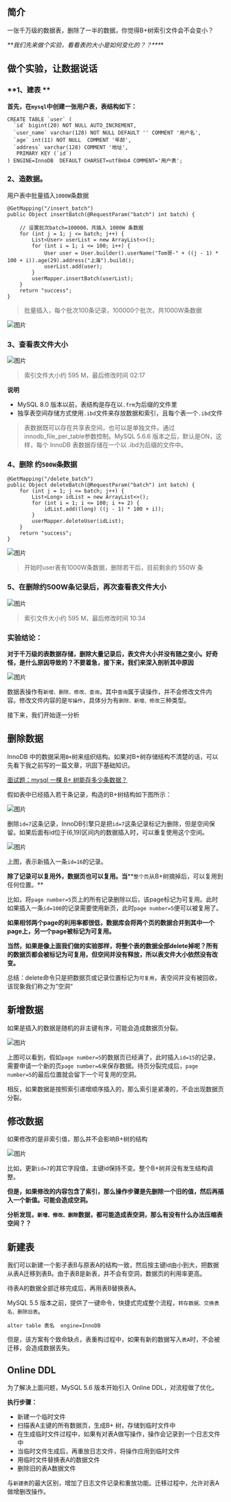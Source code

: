 ## 简介

一张千万级的数据表，删除了一半的数据，你觉得B+树索引文件会不会变小？

***\**\*我们先来做个实验，看看表的大小是如何变化的？？\*\**\***

## 做个实验，让数据说话

### **1、建表 ** 

**首先，在`mysql`中创建一张用户表，表结构如下：**

```
CREATE TABLE `user` (
  `id` bigint(20) NOT NULL AUTO_INCREMENT,
  `user_name` varchar(128) NOT NULL DEFAULT '' COMMENT '用户名',
  `age` int(11) NOT NULL  COMMENT '年龄',
  `address` varchar(128) COMMENT '地址',
   PRIMARY KEY (`id`)
) ENGINE=InnoDB  DEFAULT CHARSET=utf8mb4 COMMENT='用户表';
```

### **2、造数据。**

用户表中批量插入`1000W`条数据

```
@GetMapping("/insert_batch")
public Object insertBatch(@RequestParam("batch") int batch) {

    // 设置批次batch=100000，共插入 1000W 条数据
    for (int j = 1; j <= batch; j++) {
        List<User> userList = new ArrayList<>();
        for (int i = 1; i <= 100; i++) {
            User user = User.builder().userName("Tom哥-" + ((j - 1) * 100 + i)).age(29).address("上海").build();
            userList.add(user);
        }
        userMapper.insertBatch(userList);
    }
    return "success";
}
```

> 批量插入，每个批次100条记录，100000个批次，共1000W条数据

![图片](https://mmbiz.qpic.cn/mmbiz_jpg/2KTof9YshwcarcdhsgGS4moYuJb90QUcTFZn6r3owU6ZBYzenaJppZtIatStY5RsUOSfwIvr3TVkCQVrgqR1cw/640?wx_fmt=jpeg&wxfrom=5&wx_lazy=1&wx_co=1)



### **3、查看表文件大小**

![图片](https://mmbiz.qpic.cn/mmbiz_jpg/2KTof9YshwcarcdhsgGS4moYuJb90QUcbcEqLmkH0KK4g7FBBfDIiaYffFutZ4kHXibMF98zlxFK23StIClpLuRg/640?wx_fmt=jpeg&wxfrom=5&wx_lazy=1&wx_co=1)

> 索引文件大小约 595 M，最后修改时间 02:17

**说明**

- MySQL 8.0 版本以前，表结构是存在以`.frm`为后缀的文件里
- 独享表空间存储方式使用`.ibd`文件来存放数据和索引，且每个表一个`.ibd`文件

> 表数据既可以存在共享表空间，也可以是单独文件。通过innodb_file_per_table参数控制。MySQL 5.6.6 版本之后，默认是ON，这样，每个 InnoDB 表数据存储在一个以 .ibd为后缀的文件中。

### **4、删除 约`500W`条数据**

```
@GetMapping("/delete_batch")
public Object deleteBatch(@RequestParam("batch") int batch) {
    for (int j = 1; j <= batch; j++) {
        List<Long> idList = new ArrayList<>();
        for (int i = 1; i <= 100; i += 2) {
            idList.add((long) ((j - 1) * 100 + i));
        }
        userMapper.deleteUser(idList);
    }
    return "success";
}
```

![图片](https://mmbiz.qpic.cn/mmbiz_jpg/2KTof9YshwcarcdhsgGS4moYuJb90QUcHGVr9AaaJ552cB3lbalFD8J6I0QOfmwgIJoklibhyk1XbjRnXJ4mTEQ/640?wx_fmt=jpeg&wxfrom=5&wx_lazy=1&wx_co=1)

> 开始时user表有1000W条数据，删除若干后，目前剩余约 550W 条



### **5、在删除约500W条记录后，再次查看表文件大小**

![图片](https://mmbiz.qpic.cn/mmbiz_jpg/2KTof9YshwcarcdhsgGS4moYuJb90QUc1Tgh9xwMeaRD2LEzeGkHdoGo0ic9k1SEYJYNMDKES2rfBvj6NPJJe2g/640?wx_fmt=jpeg&wxfrom=5&wx_lazy=1&wx_co=1)

> 索引文件大小约 595 M，最后修改时间 10:34



### **实验结论：**

**对于千万级的表数据存储，删除大量记录后，表文件大小并没有随之变小。好奇怪，是什么原因导致的？不要着急，接下来，我们来深入剖析其中原因**

![图片](https://mmbiz.qpic.cn/mmbiz_jpg/2KTof9YshwcarcdhsgGS4moYuJb90QUcSy4optg4RULJJjmp4nu6bOAh29KxFAEmAwCx3BHWdU44JEADw3el7Q/640?wx_fmt=jpeg&wxfrom=5&wx_lazy=1&wx_co=1)



数据表操作有`新增、删除、修改、查询`，其中`查询`属于读操作，并不会修改文件内容。修改文件内容的是`写操作`，具体分为有`删除、新增、修改`三种类型。

接下来，我们开始逐一分析

## 删除数据

InnoDB 中的数据采用`B+`树来组织结构。如果对B+树存储结构不清楚的话，可以先看下我之前写的一篇文章，巩固下基础知识。

[面试题：mysql 一棵 B+ 树能存多少条数据？](https://mp.weixin.qq.com/s?__biz=Mzg2NzYyNjQzNg==&mid=2247485030&idx=1&sn=fae128c2991e69101e6e4732001bcb76&scene=21#wechat_redirect)

假如表中已经插入若干条记录，构造的B+树结构如下图所示：

![图片](https://mmbiz.qpic.cn/mmbiz_png/2KTof9YshwcarcdhsgGS4moYuJb90QUcwIHBN2TbdtHSuyibibdjiaic5MsMGw9UllaH8XtM6CZCFgibDJWLSPVJKaA/640?wx_fmt=png&wxfrom=5&wx_lazy=1&wx_co=1)

删除`id=7`这条记录，InnoDB引擎只是把`id=7`这条记录标记为删除，但是空间保留。如果后面有id位于(6,19)区间内的数据插入时，可以重复使用这个空间。

![图片](https://mmbiz.qpic.cn/mmbiz_png/2KTof9YshwcarcdhsgGS4moYuJb90QUcD4khicmF8k5EibicSYxiaFOItIb1Rek7kAiaDC3SIq2fbndjLUbHRa8Ribeg/640?wx_fmt=png&wxfrom=5&wx_lazy=1&wx_co=1)

上图，表示新插入一条`id=16`的记录。

**除了记录可以复用外，数据页也可以复用。当****`整个页`从B+树摘掉后，可以复用到任何位置。**

比如，将`page number=5`页上的所有记录删除以后，该page标记为可复用。此时如果插入一条`id=100`的记录需要使用新页，此时`page number=5`便可以被复用了。

**如果相邻两个page的利用率都很低，数据库会将两个页的数据合并到其中一个page上，另一个page被标记为可复用。**

**当然，如果是像上面我们做的实验那样，将整个表的数据全部delete掉呢？所有的数据页都会被标记为可复用，但空间并没有释放，所以表文件大小依然没有改变。**

总结：delete命令只是把数据页或记录位置标记为`可复用`，表空间并没有被回收，该现象我们称之为”空洞“

## 新增数据

如果是插入的数据是随机的非主键有序，可能会造成数据页分裂。

![图片](https://mmbiz.qpic.cn/mmbiz_png/2KTof9YshwcarcdhsgGS4moYuJb90QUcY1mCyvkmu4eeNfrj8ukzJo1LeJqKJJW7hibVicLpexN6VrwORXBTsVpg/640?wx_fmt=png&wxfrom=5&wx_lazy=1&wx_co=1)

上图可以看到，假如`page number=5`的数据页已经满了，此时插入`id=15`的记录，需要申请一个新的页`page number=6`来保存数据。待页分裂完成后，`page number=5`的最后位置就会留下一个可复用的空洞。

相反，如果数据是按照索引递增顺序插入的，那么索引是紧凑的，不会出现数据页分裂。

## 修改数据

如果修改的是非索引值，那么并不会影响B+树的结构

![图片](https://mmbiz.qpic.cn/mmbiz_png/2KTof9YshwcarcdhsgGS4moYuJb90QUcQGBw2XkInoMuVMj4XPKxDgBc0eibA8aWENjDlKUDsBldgSKIYibuw4IA/640?wx_fmt=png&wxfrom=5&wx_lazy=1&wx_co=1)

比如，更新`id=7`的其它字段值，主键id保持不变。整个B+树并没有发生结构调整。

**但是，如果修改的内容包含了索引，那么操作步骤是先删除一个旧的值，然后再插入一个新值。可能会造成空洞。**



**分析发现，`新增、修改、删除`数据，都可能造成表空洞，那么有没有什么办法压缩表空间？？**

## 新建表

我们可以新建一个影子表B与原表A的结构一致，然后按主键id由小到大，把数据从表A迁移到表B。由于表B是新表，并不会有空洞，数据页的利用率更高。

待表A的数据全部迁移完成后，再用表B替换表A。

MySQL 5.5 版本之前，提供了一键命令，快捷式完成整个流程，`转存数据、交换表名、删除旧表`。

```
alter table 表名  engine=InnoDB 
```

但是，该方案有个致命缺点，表重构过程中，如果有新的数据写入`表A`时，不会被迁移，会造成数据丢失。

## Online DDL

为了解决上面问题，MySQL 5.6 版本开始引入  Online DDL，对流程做了优化。

**执行步骤：**

- 新建一个临时文件
- 扫描表A主键的所有数据页，生成B+ 树，存储到临时文件中
- 在生成临时文件过程中，如果有对表A做写操作，操作会记录到一个日志文件中
- 当临时文件生成后，再重放日志文件，将操作应用到临时文件
- 用临时文件替换表A的数据文件
- 删除旧的表A数据文件

与`新建表`的最大区别，增加了日志文件记录和重放功能。迁移过程中，允许对表A做增删改操作。

